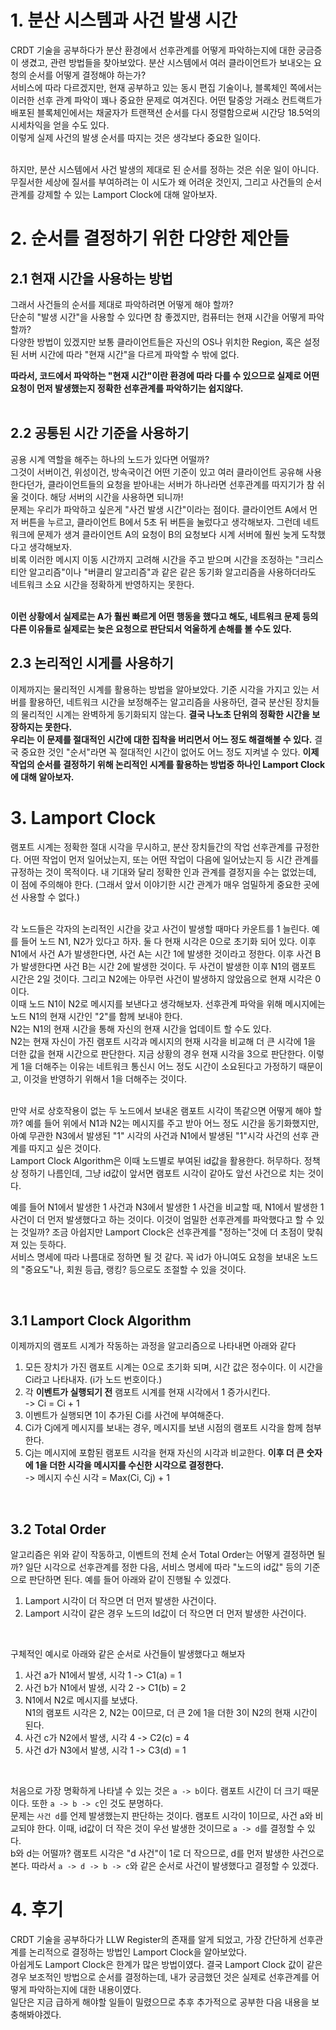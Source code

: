 # 1. 분산 시스템과 사건 발생 시간
CRDT 기술을 공부하다가 분산 환경에서 선후관계를 어떻게 파악하는지에 대한 궁금증이 생겼고, 관련 방법들을 찾아보았다. 분산 시스템에서 여러 클라이언트가 보내오는 요청의 순서를 어떻게 결정해야 하는가? <br>
서비스에 따라 다르겠지만, 현재 공부하고 있는 동시 편집 기술이나, 블록체인 쪽에서는 이러한 선후 관계 파악이 꽤나 중요한 문제로 여겨진다. 어떤 탈중앙 거래소 컨트랙트가 배포된 블록체인에서는 채굴자가 트랜잭션 순서를 다시 정렬함으로써 시간당 18.5억의 시세차익을 얻을 수도 있다. <br>
이렇게 실제 사건의 발생 순서를 따지는 것은 생각보다 중요한 일이다. <br> <br>

하지만, 분산 시스템에서 사건 발생의 제대로 된 순서를 정하는 것은 쉬운 일이 아니다. 무질서한 세상에 질서를 부여하려는 이 시도가 왜 어려운 것인지, 그리고 사건들의 순서 관계를 강제할 수 있는 Lamport Clock에 대해 알아보자.


# 2. 순서를 결정하기 위한 다양한 제안들
## 2.1 현재 시간을 사용하는 방법
그래서 사건들의 순서를 제대로 파악하려면 어떻게 해야 할까? <Br>
단순히 "발생 시간"을 사용할 수 있다면 참 좋겠지만, 컴퓨터는 현재 시간을 어떻게 파악할까? <br>
다양한 방법이 있겠지만 보통 클라이언트들은 자신의 OS나 위치한 Region, 혹은 설정된 서버 시간에 따라 "현재 시간"을 다르게 파악할 수 밖에 없다. <br> 

**따라서, 코드에서 파악하는 "현재 시간"이란 환경에 따라 다를 수 있으므로 실제로 어떤 요청이 먼저 발생했는지 정확한 선후관계를 파악하기는 쉽지않다.** <br> <br>

## 2.2 공통된 시간 기준을 사용하기
공용 시계 역할을 해주는 하나의 노드가 있다면 어떨까? <Br>
그것이 서버이건, 위성이건, 방속국이건 어떤 기준이 있고 여러 클라이언트 공유해 사용한다던가, 클라이언트들의 요청을 받아내는 서버가 하나라면 선후관계를 따지기가 참 쉬울 것이다. 해당 서버의 시간을 사용하면 되니까! <br>
문제는 우리가 파악하고 싶은게 "사건 발생 시간"이라는 점이다. 클라이언트 A에서 먼저 버튼을 누르고, 클라이언트 B에서 5초 뒤 버튼을 눌렀다고 생각해보자. 그런데 네트워크에 문제가 생겨 클라이언트 A의 요청이 B의 요청보다 시계 서버에 훨씬 늦게 도착했다고 생각해보자. <br> 
비록 이러한 메시지 이동 시간까지 고려해 시간을 주고 받으며 시간을 조정하는 "크리스티안 알고리즘"이나 "버클리 알고리즘"과 같은 같은 동기화 알고리즘을 사용하더라도 네트워크 소요 시간을 정확하게 반영하지는 못한다. <br> <br>

**이런 상황에서 실제로는 A가 훨씬 빠르게 어떤 행동을 했다고 해도, 네트워크 문제 등의 다른 이유들로 실제로는 늦은 요청으로 판단되서 억울하게 손해를 볼 수도 있다.** 

## 2.3 논리적인 시게를 사용하기
이제까지는 물리적인 시계를 활용하는 방법을 알아보았다. 기준 시각을 가지고 있는 서버를 활용하던, 네트워크 시간을 보정해주는 알고리즘을 사용하던, 결국 분산된 장치들의 물리적인 시계는 완벽하게 동기화되지 않는다. **결국 나노초 단위의 정확한 시간을 보장하지는 못한다.** <br>
**우리는 이 문제를 절대적인 시간에 대한 집착을 버리면서 어느 정도 해결해볼 수 있다.** 결국 중요한 것인 "순서"라면 꼭 절대적인 시간이 없어도 어느 정도 지켜낼 수 있다. **이제 작업의 순서를 결정하기 위해 논리적인 시계를 활용하는 방법중 하나인 Lamport Clock에 대해 알아보자.** <br>

# 3. Lamport Clock
램포트 시계는 정확한 절대 시각을 무시하고, 분산 장치들간의 작업 선후관계를 규정한다. 어떤 작업이 먼저 일어났는지, 또는 어떤 작업이 다음에 일어났는지 등 시간 관계를 규정하는 것이 목적이다. 내 기대와 달리 정확한 인과 관계를 결정지을 수는 없었는데, 이 점에 주의해야 한다. (그래서 앞서 이야기한 시간 관계가 매우 엄밀하게 중요한 곳에선 사용할 수 없다.) <br> <br>

각 노드들은 각자의 논리적인 시간을 갖고 사건이 발생할 때마다 카운트를 1 늘린다. 예를 들어 노드 N1, N2가 있다고 하자. 둘 다 현재 시각은 0으로 초기화 되어 있다. 이후 N1에서 사건 A가 발생한다면, 사건 A는 시간 1에 발생한 것이라고 정한다. 이후 사건 B가 발생한다면 사건 B는 시간 2에 발생한 것이다. 두 사건이 발생한 이후 N1의 램포트 시간은 2일 것이다. 그리고 N2에는 아무런 사건이 발생하지 않았음으로 현재 시각은 0이다. <br>
이때 노드 N1이 N2로 메시지를 보낸다고 생각해보자. 선후관계 파악을 위해 메시지에는 노드 N1의 현재 시간인 "2"를 함께 보내야 한다. <br>
N2는 N1의 현재 시간을 통해 자신의 현재 시간을 업데이트 할 수도 있다. <br>
N2는 현재 자신이 가진 램포트 시각과 메시지의 현재 시각을 비교해 더 큰 시각에 1을 더한 값을 현재 시간으로 판단한다. 지금 상황의 경우 현재 시각을 3으로 판단한다. 이렇게 1을 더해주는 이유는 네트워크 통신시 어느 정도 시간이 소요된다고 가정하기 때문이고, 이것을 반영하기 위해서 1을 더해주는 것이다. <br> <br>

만약 서로 상호작용이 없는 두 노드에서 보내온 램포트 시각이 똑같으면 어떻게 해야 할까? 예를 들어 위에서 N1과 N2는 메시지를 주고 받아 어느 정도 시간을 동기화했지만, 아예 무관한 N3에서 발생된 "1" 시각의 사건과 N1에서 발생된 "1"시각 사건의 선후 관계를 따지고 싶은 것이다. <br>
Lamport Clock Algorithm은 이때 노드별로 부여된 id값을 활용한다. 허무하다. 정책상 정하기 나름인데, 그냥 id값이 앞서면 램포트 시각이 같아도 앞선 사건으로 치는 것이다. <br>

예를 들어 N1에서 발생한 1 사건과 N3에서 발생한 1 사건을 비교할 때, N1에서 발생한 1 사건이 더 먼저 발생했다고 하는 것이다. 이것이 엄밀한 선후관계를 파악했다고 할 수 있는 것일까? 조금 아쉽지만 Lamport Clock은
선후관계를 "정하는"것에 더 초점이 맞춰져 있는 듯하다. <br> 
서비스 명세에 따라 나름대로 정하면 될 것 같다. 꼭 id가 아니여도 요청을 보내온 노드의 "중요도"나, 회원 등급, 랭킹? 등으로도 조절할 수 있을 것이다.

<Br>

## 3.1 Lamport Clock Algorithm
이제까지의 램포트 시계가 작동하는 과정을 알고리즘으로 나타내면 아래와 같다

1. 모든 장치가 가진 램포트 시계는 0으로 초기화 되며, 시간 값은 정수이다. 이 시간을 Ci라고 나타내자. (i가 노드 번호이다.)
2. 각 **이벤트가 실행되기 전** 램포트 시계를 현재 시각에서 1 증가시킨다. <br> -> Ci = Ci + 1
3. 이벤트가 실행되면 1이 추가된 Ci를 사건에 부여해준다.
4. Ci가 Cj에게 메시지를 보내는 경우, 메시지를 보낸 시점의 램포트 시각을 함께 첨부한다.
5. Cj는 메시지에 포함된 램포트 시각을 현재 자신의 시각과 비교한다. **이후 더 큰 숫자에 1을 더한 시각을 메시지를 수신한 시각으로 결정한다.** <br> -> 메시지 수신 시각 = Max(Ci, Cj) + 1

<br>

## 3.2 Total Order
알고리즘은 위와 같이 작동하고, 이벤트의 전체 순서 Total Order는 어떻게 결정하면 될까? 일단 시각으로 선후관계를 정한 다음, 서비스 명세에 따라 "노드의 id값" 등의 기준으로 판단하면 된다. 예를 들어 아래와 같이 진행될 수 있겠다. <Br>

1. Lamport 시각이 더 작으면 더 먼저 발생한 사건이다.
2. Lamport 시각이 같은 경우 노드의 Id값이 더 작으면 더 먼저 발생한 사건이다.

<Br> 

구체적인 예시로 아래와 같은 순서로 사건들이 발생했다고 해보자
1. 사건 a가 N1에서 발생, 시각 1 -> C1(a) = 1
2. 사건 b가 N1에서 발생, 시각 2 -> C1(b) = 2
3. N1에서 N2로 메시지를 보냈다. <br> N1의 램포트 시각은 2, N2는 0이므로, 더 큰 2에 1을 더한 3이 N2의 현재 시간이 된다.
4. 사건 c가 N2에서 발생, 시각 4 -> C2(c) = 4
5. 사건 d가 N3에서 발생, 시각 1 -> C3(d) = 1

<br> 

처음으로 가장 명확하게 나타낼 수 있는 것은 `a -> b`이다. 램포트 시간이 더 크기 때문이다. 또한 `a -> b -> c`인 것도 분명하다. <br>
문제는 `사건 d`를 언제 발생했는지 판단하는 것이다. 램포트 시각이 1이므로, 사건 a와 비교되야 한다. 이때, id값이 더 작은 것이 우선 발생한 것이므로 `a -> d`를 결정할 수 있다. <br>
b와 d는 어떨까? 램포트 시각은 "d 사건"이 1로 더 작으므로, d를 먼저 발생한 사건으로 본다. 따라서 `a -> d -> b -> c`와 같은 순서로 사건이 발생했다고 결정할 수 있겠다. 

# 4. 후기
CRDT 기술을 공부하다가 LLW Register의 존재를 알게 되었고, 가장 간단하게 선후관계를 논리적으로 결정하는 방법인 Lamport Clock을 알아보았다. <br>
아쉽게도 Lamport Clock은 한계가 많은 방법이였다. 결국 Lamport Clock 값이 같은 경우 보조적인 방법으로 순서를 결정하는데, 내가 궁금했던 것은 실제로 선후관계를 어떻게 파악하는지에 대한 내용이였다. <br>
일단은 지금 급하게 해야할 일들이 밀렸으므로 추후 추가적으로 공부한 다음 내용을 보충해봐야겠다.
